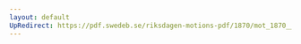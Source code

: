 ```yaml
---
layout: default
UpRedirect: https://pdf.swedeb.se/riksdagen-motions-pdf/1870/mot_1870__ak__00120/mot_1870__ak__00120_001.pdf
---
```

